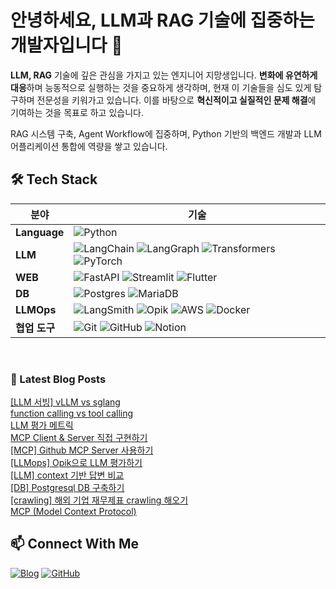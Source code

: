 # 안녕하세요, LLM과 RAG 기술에 집중하는 개발자입니다 👋

**LLM, RAG** 기술에 깊은 관심을 가지고 있는 엔지니어 지망생입니다. **변화에 유연하게 대응**하며 능동적으로 실행하는 것을 중요하게 생각하며, 현재 이 기술들을 심도 있게 탐구하며 전문성을 키워가고 있습니다. 이를 바탕으로 **혁신적이고 실질적인 문제 해결**에 기여하는 것을 목표로 하고 있습니다.

RAG 시스템 구축, Agent Workflow에 집중하며, Python 기반의 백엔드 개발과 LLM 어플리케이션 통합에 역량을 쌓고 있습니다.

## 🛠️ Tech Stack

| 분야 | 기술 |
|------|------|
| **Language** | ![Python](https://img.shields.io/badge/python-3670A0?style=for-the-badge&logo=python&logoColor=ffdd54) |
| **LLM** | ![LangChain](https://img.shields.io/badge/LangChain-%23000000.svg?style=for-the-badge) ![LangGraph](https://img.shields.io/badge/LangGraph-%23000000.svg?style=for-the-badge) ![Transformers](https://img.shields.io/badge/Transformers-%23FF6F00.svg?style=for-the-badge) ![PyTorch](https://img.shields.io/badge/PyTorch-%23EE4C2C.svg?style=for-the-badge&logo=PyTorch&logoColor=white) |
| **WEB** | ![FastAPI](https://img.shields.io/badge/FastAPI-005571?style=for-the-badge&logo=fastapi) ![Streamlit](https://img.shields.io/badge/streamlit-%23FF4B4B.svg?style=for-the-badge&logo=streamlit&logoColor=white) ![Flutter](https://img.shields.io/badge/Flutter-%2302569B.svg?style=for-the-badge&logo=Flutter&logoColor=white) |
| **DB** | ![Postgres](https://img.shields.io/badge/postgres-%23316192.svg?style=for-the-badge&logo=postgresql&logoColor=white) ![MariaDB](https://img.shields.io/badge/MariaDB-003545?style=for-the-badge&logo=mariadb&logoColor=white) |
| **LLMOps** | ![LangSmith](https://img.shields.io/badge/LangSmith-%23000000.svg?style=for-the-badge) ![Opik](https://img.shields.io/badge/Opik-%234285F4.svg?style=for-the-badge) ![AWS](https://img.shields.io/badge/AWS-%23FF9900.svg?style=for-the-badge&logo=amazon-aws&logoColor=white) ![Docker](https://img.shields.io/badge/docker-%230db7ed.svg?style=for-the-badge&logo=docker&logoColor=white) |
| **협업 도구** | ![Git](https://img.shields.io/badge/git-%23F05033.svg?style=for-the-badge&logo=git&logoColor=white) ![GitHub](https://img.shields.io/badge/github-%23121011.svg?style=for-the-badge&logo=github&logoColor=white) ![Notion](https://img.shields.io/badge/Notion-%23000000.svg?style=for-the-badge&logo=notion&logoColor=white) |

<br>

### 📕 Latest Blog Posts   
<a href ="https://striver.tistory.com/entry/LLM-%EC%84%9C%EB%B9%99-vLLM-vs-sglang"> [LLM 서빙] vLLM vs sglang </a> <br>
<a href ="https://striver.tistory.com/entry/function-calling-vs-tool-calling"> function calling vs tool calling </a> <br>
<a href ="https://striver.tistory.com/entry/LLM-%ED%8F%89%EA%B0%80-%EB%A9%94%ED%8A%B8%EB%A6%AD"> LLM 평가 메트릭 </a> <br>
<a href ="https://striver.tistory.com/entry/MCP-Client-Server-%EC%A7%81%EC%A0%91-%EA%B5%AC%ED%98%84%ED%95%98%EA%B8%B0"> MCP Client &amp; Server 직접 구현하기 </a> <br>
<a href ="https://striver.tistory.com/entry/MCP-Github-MCP-Server-%EC%82%AC%EC%9A%A9%ED%95%98%EA%B8%B0"> [MCP] Github MCP Server 사용하기 </a> <br>
<a href ="https://striver.tistory.com/entry/LLMops-Opik%EC%9C%BC%EB%A1%9C-LLM-%ED%8F%89%EA%B0%80%ED%95%98%EA%B8%B0"> [LLMops] Opik으로 LLM 평가하기 </a> <br>
<a href ="https://striver.tistory.com/entry/LLM-context-%EA%B8%B0%EB%B0%98-%EB%8B%B5%EB%B3%80-%EB%B9%84%EA%B5%90"> [LLM] context 기반 답변 비교 </a> <br>
<a href ="https://striver.tistory.com/entry/DB-Postgresql-DB-%EA%B5%AC%EC%B6%95%ED%95%98%EA%B8%B0"> [DB] Postgresql DB 구축하기 </a> <br>
<a href ="https://striver.tistory.com/entry/FinAgent-Lab-%EC%9E%AC%EB%AC%B4%EC%A0%9C%ED%91%9C-crawling"> [crawling] 해외 기업 재무제표 crawling 해오기 </a> <br>
<a href ="https://striver.tistory.com/entry/MCP-Model-Context-Protocol"> MCP (Model Context Protocol) </a> <br>

## 📫 Connect With Me

[![Blog](https://img.shields.io/badge/Blog-striver.tistory.com-FF5722?style=flat-square&logo=blogger&logoColor=white)](https://striver.tistory.com)
[![GitHub](https://img.shields.io/badge/GitHub-ehdtjr-181717?style=flat-square&logo=github&logoColor=white)](https://github.com/ehdtjr)
